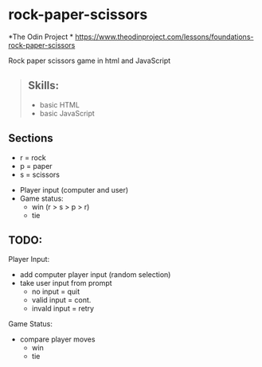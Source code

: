 # rock-paper-scissors
*The Odin Project *
https://www.theodinproject.com/lessons/foundations-rock-paper-scissors

Rock paper scissors game in html and JavaScript

> ## Skills:
> - basic HTML
> - basic JavaScript

## Sections
* r = rock
* p = paper
* s = scissors
- Player input (computer and user)
- Game status:
    - win (r > s > p > r)
    - tie

## TODO:
Player Input:
- add computer player input (random selection)
- take user input from prompt 
    - no input = quit
    - valid input = cont.
    - invald input = retry

Game Status:
- compare player moves
    - win
    - tie


